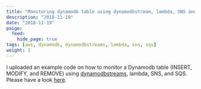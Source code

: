 ```yaml
---
title: "Monitoring dynamodb table using dynamodbstream, lambda, SNS and SQS"
description: "2018-11-19"
date: "2018-11-19"
paige:
  feed:
    hide_page: true
tags: [aws, dynamodb, dynamodbstreams, lambda, sns, sqs]
weight: 1
---
```


I uploaded an example code on how to monitor a Dynamodb table (INSERT, MODIFY, and REMOVE) using [dynamodbstreams](https://docs.aws.amazon.com/amazondynamodb/latest/developerguide/Streams.html), lambda, SNS, and SQS. Please have a look [here](https://github.com/flowerinthenight/dynamodbstreams-lambda-sns-sqs).

<br>
